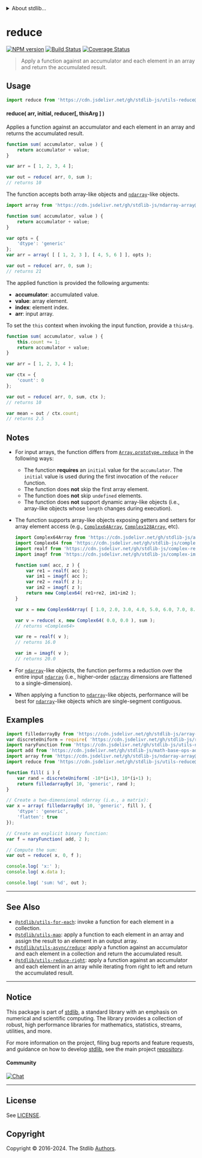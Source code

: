 <!--

@license Apache-2.0

Copyright (c) 2018 The Stdlib Authors.

Licensed under the Apache License, Version 2.0 (the "License");
you may not use this file except in compliance with the License.
You may obtain a copy of the License at

   http://www.apache.org/licenses/LICENSE-2.0

Unless required by applicable law or agreed to in writing, software
distributed under the License is distributed on an "AS IS" BASIS,
WITHOUT WARRANTIES OR CONDITIONS OF ANY KIND, either express or implied.
See the License for the specific language governing permissions and
limitations under the License.

-->


<details>
  <summary>
    About stdlib...
  </summary>
  <p>We believe in a future in which the web is a preferred environment for numerical computation. To help realize this future, we've built stdlib. stdlib is a standard library, with an emphasis on numerical and scientific computation, written in JavaScript (and C) for execution in browsers and in Node.js.</p>
  <p>The library is fully decomposable, being architected in such a way that you can swap out and mix and match APIs and functionality to cater to your exact preferences and use cases.</p>
  <p>When you use stdlib, you can be absolutely certain that you are using the most thorough, rigorous, well-written, studied, documented, tested, measured, and high-quality code out there.</p>
  <p>To join us in bringing numerical computing to the web, get started by checking us out on <a href="https://github.com/stdlib-js/stdlib">GitHub</a>, and please consider <a href="https://opencollective.com/stdlib">financially supporting stdlib</a>. We greatly appreciate your continued support!</p>
</details>

# reduce

[![NPM version][npm-image]][npm-url] [![Build Status][test-image]][test-url] [![Coverage Status][coverage-image]][coverage-url] <!-- [![dependencies][dependencies-image]][dependencies-url] -->

> Apply a function against an accumulator and each element in an array and return the accumulated result.

<!-- Section to include introductory text. Make sure to keep an empty line after the intro `section` element and another before the `/section` close. -->

<section class="intro">

</section>

<!-- /.intro -->

<!-- Package usage documentation. -->



<section class="usage">

## Usage

```javascript
import reduce from 'https://cdn.jsdelivr.net/gh/stdlib-js/utils-reduce@v0.2.0-deno/mod.js';
```

#### reduce( arr, initial, reducer\[, thisArg ] )

Applies a function against an accumulator and each element in an array and returns the accumulated result.

```javascript
function sum( accumulator, value ) {
    return accumulator + value;
}

var arr = [ 1, 2, 3, 4 ];

var out = reduce( arr, 0, sum );
// returns 10
```

The function accepts both array-like objects and [`ndarray`][@stdlib/ndarray/ctor]-like objects.

```javascript
import array from 'https://cdn.jsdelivr.net/gh/stdlib-js/ndarray-array@deno/mod.js';

function sum( accumulator, value ) {
    return accumulator + value;
}

var opts = {
    'dtype': 'generic'
};
var arr = array( [ [ 1, 2, 3 ], [ 4, 5, 6 ] ], opts );

var out = reduce( arr, 0, sum );
// returns 21
```

The applied function is provided the following arguments:

-   **accumulator**: accumulated value.
-   **value**: array element.
-   **index**: element index.
-   **arr**: input array.

To set the `this` context when invoking the input function, provide a `thisArg`.

<!-- eslint-disable no-invalid-this -->

```javascript
function sum( accumulator, value ) {
    this.count += 1;
    return accumulator + value;
}

var arr = [ 1, 2, 3, 4 ];

var ctx = {
    'count': 0
};

var out = reduce( arr, 0, sum, ctx );
// returns 10

var mean = out / ctx.count;
// returns 2.5
```

</section>

<!-- /.usage -->

<!-- Package usage notes. Make sure to keep an empty line after the `section` element and another before the `/section` close. -->

<section class="notes">

## Notes

-   For input arrays, the function differs from [`Array.prototype.reduce`][mdn-array-reduce] in the following ways:

    -   The function **requires** an `initial` value for the `accumulator`. The `initial` value is used during the first invocation of the `reducer` function.
    -   The function does **not** skip the first array element.
    -   The function does **not** skip `undefined` elements.
    -   The function does **not** support dynamic array-like objects (i.e., array-like objects whose `length` changes during execution).

-   The function supports array-like objects exposing getters and setters for array element access (e.g., [`Complex64Array`][@stdlib/array/complex64], [`Complex128Array`][@stdlib/array/complex128], etc).

    ```javascript
    import Complex64Array from 'https://cdn.jsdelivr.net/gh/stdlib-js/array-complex64@deno/mod.js';
    import Complex64 from 'https://cdn.jsdelivr.net/gh/stdlib-js/complex-float32@deno/mod.js';
    import realf from 'https://cdn.jsdelivr.net/gh/stdlib-js/complex-realf@deno/mod.js';
    import imagf from 'https://cdn.jsdelivr.net/gh/stdlib-js/complex-imagf@deno/mod.js';

    function sum( acc, z ) {
        var re1 = realf( acc );
        var im1 = imagf( acc );
        var re2 = realf( z );
        var im2 = imagf( z );
        return new Complex64( re1+re2, im1+im2 );
    }

    var x = new Complex64Array( [ 1.0, 2.0, 3.0, 4.0, 5.0, 6.0, 7.0, 8.0 ] );

    var v = reduce( x, new Complex64( 0.0, 0.0 ), sum );
    // returns <Complex64>

    var re = realf( v );
    // returns 16.0

    var im = imagf( v );
    // returns 20.0
    ```

-   For [`ndarray`][@stdlib/ndarray/ctor]-like objects, the function performs a reduction over the entire input [`ndarray`][@stdlib/ndarray/ctor] (i.e., higher-order [`ndarray`][@stdlib/ndarray/ctor] dimensions are flattened to a single-dimension).

-   When applying a function to [`ndarray`][@stdlib/ndarray/ctor]-like objects, performance will be best for [`ndarray`][@stdlib/ndarray/ctor]-like objects which are single-segment contiguous.

</section>

<!-- /.notes -->

<!-- Package usage examples. -->

<section class="examples">

## Examples

<!-- eslint no-undef: "error" -->

```javascript
import filledarrayBy from 'https://cdn.jsdelivr.net/gh/stdlib-js/array-filled-by@deno/mod.js';
var discreteUniform = require( 'https://cdn.jsdelivr.net/gh/stdlib-js/random-base-discrete-uniform' ).factory;
import naryFunction from 'https://cdn.jsdelivr.net/gh/stdlib-js/utils-nary-function@deno/mod.js';
import add from 'https://cdn.jsdelivr.net/gh/stdlib-js/math-base-ops-add@deno/mod.js';
import array from 'https://cdn.jsdelivr.net/gh/stdlib-js/ndarray-array@deno/mod.js';
import reduce from 'https://cdn.jsdelivr.net/gh/stdlib-js/utils-reduce@v0.2.0-deno/mod.js';

function fill( i ) {
    var rand = discreteUniform( -10*(i+1), 10*(i+1) );
    return filledarrayBy( 10, 'generic', rand );
}

// Create a two-dimensional ndarray (i.e., a matrix):
var x = array( filledarrayBy( 10, 'generic', fill ), {
    'dtype': 'generic',
    'flatten': true
});

// Create an explicit binary function:
var f = naryFunction( add, 2 );

// Compute the sum:
var out = reduce( x, 0, f );

console.log( 'x:' );
console.log( x.data );

console.log( 'sum: %d', out );
```

</section>

<!-- /.examples -->

<!-- Section to include cited references. If references are included, add a horizontal rule *before* the section. Make sure to keep an empty line after the `section` element and another before the `/section` close. -->

<section class="references">

</section>

<!-- /.references -->

<!-- Section for related `stdlib` packages. Do not manually edit this section, as it is automatically populated. -->

<section class="related">

* * *

## See Also

-   <span class="package-name">[`@stdlib/utils-for-each`][@stdlib/utils/for-each]</span><span class="delimiter">: </span><span class="description">invoke a function for each element in a collection.</span>
-   <span class="package-name">[`@stdlib/utils-map`][@stdlib/utils/map]</span><span class="delimiter">: </span><span class="description">apply a function to each element in an array and assign the result to an element in an output array.</span>
-   <span class="package-name">[`@stdlib/utils-async/reduce`][@stdlib/utils/async/reduce]</span><span class="delimiter">: </span><span class="description">apply a function against an accumulator and each element in a collection and return the accumulated result.</span>
-   <span class="package-name">[`@stdlib/utils-reduce-right`][@stdlib/utils/reduce-right]</span><span class="delimiter">: </span><span class="description">apply a function against an accumulator and each element in an array while iterating from right to left and return the accumulated result.</span>

</section>

<!-- /.related -->

<!-- Section for all links. Make sure to keep an empty line after the `section` element and another before the `/section` close. -->


<section class="main-repo" >

* * *

## Notice

This package is part of [stdlib][stdlib], a standard library with an emphasis on numerical and scientific computing. The library provides a collection of robust, high performance libraries for mathematics, statistics, streams, utilities, and more.

For more information on the project, filing bug reports and feature requests, and guidance on how to develop [stdlib][stdlib], see the main project [repository][stdlib].

#### Community

[![Chat][chat-image]][chat-url]

---

## License

See [LICENSE][stdlib-license].


## Copyright

Copyright &copy; 2016-2024. The Stdlib [Authors][stdlib-authors].

</section>

<!-- /.stdlib -->

<!-- Section for all links. Make sure to keep an empty line after the `section` element and another before the `/section` close. -->

<section class="links">

[npm-image]: http://img.shields.io/npm/v/@stdlib/utils-reduce.svg
[npm-url]: https://npmjs.org/package/@stdlib/utils-reduce

[test-image]: https://github.com/stdlib-js/utils-reduce/actions/workflows/test.yml/badge.svg?branch=v0.2.0
[test-url]: https://github.com/stdlib-js/utils-reduce/actions/workflows/test.yml?query=branch:v0.2.0

[coverage-image]: https://img.shields.io/codecov/c/github/stdlib-js/utils-reduce/main.svg
[coverage-url]: https://codecov.io/github/stdlib-js/utils-reduce?branch=main

<!--

[dependencies-image]: https://img.shields.io/david/stdlib-js/utils-reduce.svg
[dependencies-url]: https://david-dm.org/stdlib-js/utils-reduce/main

-->

[chat-image]: https://img.shields.io/gitter/room/stdlib-js/stdlib.svg
[chat-url]: https://app.gitter.im/#/room/#stdlib-js_stdlib:gitter.im

[stdlib]: https://github.com/stdlib-js/stdlib

[stdlib-authors]: https://github.com/stdlib-js/stdlib/graphs/contributors

[umd]: https://github.com/umdjs/umd
[es-module]: https://developer.mozilla.org/en-US/docs/Web/JavaScript/Guide/Modules

[deno-url]: https://github.com/stdlib-js/utils-reduce/tree/deno
[deno-readme]: https://github.com/stdlib-js/utils-reduce/blob/deno/README.md
[umd-url]: https://github.com/stdlib-js/utils-reduce/tree/umd
[umd-readme]: https://github.com/stdlib-js/utils-reduce/blob/umd/README.md
[esm-url]: https://github.com/stdlib-js/utils-reduce/tree/esm
[esm-readme]: https://github.com/stdlib-js/utils-reduce/blob/esm/README.md
[branches-url]: https://github.com/stdlib-js/utils-reduce/blob/main/branches.md

[stdlib-license]: https://raw.githubusercontent.com/stdlib-js/utils-reduce/main/LICENSE

[mdn-array-reduce]: https://developer.mozilla.org/en-US/docs/Web/JavaScript/Reference/Global_Objects/Array/reduce

[@stdlib/ndarray/ctor]: https://github.com/stdlib-js/ndarray-ctor/tree/deno

[@stdlib/array/complex64]: https://github.com/stdlib-js/array-complex64/tree/deno

[@stdlib/array/complex128]: https://github.com/stdlib-js/array-complex128/tree/deno

<!-- <related-links> -->

[@stdlib/utils/for-each]: https://github.com/stdlib-js/utils-for-each/tree/deno

[@stdlib/utils/map]: https://github.com/stdlib-js/utils-map/tree/deno

[@stdlib/utils/async/reduce]: https://github.com/stdlib-js/utils-async-reduce/tree/deno

[@stdlib/utils/reduce-right]: https://github.com/stdlib-js/utils-reduce-right/tree/deno

<!-- </related-links> -->

</section>

<!-- /.links -->
